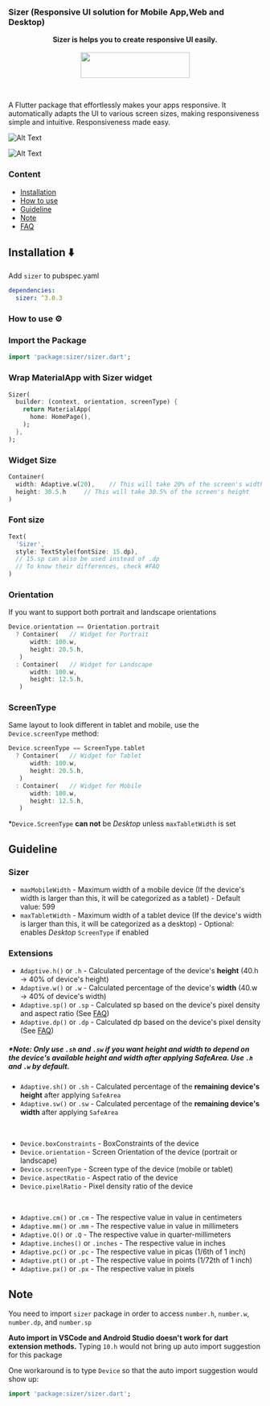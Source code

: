 ### Sizer (Responsive UI solution for Mobile App,Web and Desktop)

<p align="center" >
  <strong>Sizer is helps you to create responsive UI easily.</strong>
  <br />
  <br />
  <a href="https://www.buymeacoffee.com/fluttersizer" target="_blank"><img width="180px" src="https://raw.githubusercontent.com/TechnoUrmish/Sizer/master/example/images/iv_buy_me_a_coffee.png" style="height: 51px !important;width: 217px !important;" ></a>
</p>

<br />

A Flutter package that effortlessly makes your apps responsive. It automatically adapts the UI to various screen sizes, making responsiveness simple and intuitive. Responsiveness made easy.

![Alt Text](https://github.com/TechnoUrmish/Sizer/blob/master/example/images/img_ss_with_lib.png)

![Alt Text](https://github.com/TechnoUrmish/Sizer/blob/master/example/images/img_ss_without_lib.png)

### Content

- [Installation](#installation)
- [How to use](#usage)
- [Guideline](#guideline)
- [Note](#note)
- [FAQ](#faq)

## Installation ⬇️
Add `sizer` to pubspec.yaml
```yaml
dependencies:
  sizer: ^3.0.3
```

### How to use ⚙️ 

### Import the Package
```dart
import 'package:sizer/sizer.dart';
```

### Wrap MaterialApp with Sizer widget
```dart
Sizer( 
  builder: (context, orientation, screenType) {
    return MaterialApp(
      home: HomePage(),
    );
  },
);
```

### Widget Size
```dart
Container(
  width: Adaptive.w(20),    // This will take 20% of the screen's width
  height: 30.5.h     // This will take 30.5% of the screen's height
)
```

### Font size
```dart
Text(
  'Sizer', 
  style: TextStyle(fontSize: 15.dp), 
  // 15.sp can also be used instead of .dp
  // To know their differences, check #FAQ
)
```

### Orientation

If you want to support both portrait and landscape orientations
```dart
Device.orientation == Orientation.portrait
  ? Container(   // Widget for Portrait
      width: 100.w,
      height: 20.5.h,
   )
  : Container(   // Widget for Landscape
      width: 100.w,
      height: 12.5.h,
   )
```

### ScreenType

Same layout to look different in tablet and mobile, use the ``Device.screenType`` method:

```dart
Device.screenType == ScreenType.tablet
  ? Container(   // Widget for Tablet
      width: 100.w,
      height: 20.5.h,
   )
  : Container(   // Widget for Mobile
      width: 100.w,
      height: 12.5.h,
   )
```
*`Device.ScreenType` **can not** be *Desktop* unless `maxTabletWidth` is set

## Guideline
### Sizer
* `maxMobileWidth` - Maximum width of a mobile device
  (If the device's width is larger than this, it will be categorized as a tablet) - Default value: 599
* `maxTabletWidth` - Maximum width of a tablet device
  (If the device's width is larger than this, it will be categorized as a desktop) - Optional: enables *Desktop* `ScreenType` if enabled

### Extensions
* `Adaptive.h()` or `.h` - Calculated percentage of the device's **height** (40.h -> 40% of device's height)
* `Adaptive.w()` or `.w` - Calculated percentage of the device's **width** (40.w -> 40% of device's width)
* `Adaptive.sp()` or `.sp` - Calculated sp based on the device's pixel density and aspect ratio (See [FAQ](#sp-dp-difference))
* `Adaptive.dp()` or `.dp` - Calculated dp based on the device's pixel density (See [FAQ](#sp-dp-difference))

##### *Note: Only use `.sh` and `.sw` if you want height and width to depend on the device's available height and width after applying SafeArea. Use `.h` and `.w` by default.
* `Adaptive.sh()` or `.sh` - Calculated percentage of the **remaining device's height** after applying `SafeArea`
* `Adaptive.sw()` or `.sw` - Calculated percentage of the **remaining device's width** after applying `SafeArea`

<br />

* `Device.boxConstraints` - BoxConstraints of the device
* `Device.orientation` - Screen Orientation of the device (portrait or landscape)
* `Device.screenType` - Screen type of the device (mobile or tablet)
* `Device.aspectRatio` - Aspect ratio of the device
* `Device.pixelRatio` - Pixel density ratio of the device

<br />

* `Adaptive.cm()` or `.cm` - The respective value in value in centimeters
* `Adaptive.mm()` or `.mm` - The respective value in value in millimeters
* `Adaptive.Q()` or `.Q` - The respective value in quarter-millimeters
* `Adaptive.inches()` or `.inches` - The respective value in inches
* `Adaptive.pc()` or `.pc` - The respective value in picas (1/6th of 1 inch)
* `Adaptive.pt()` or `.pt` - The respective value in points (1/72th of 1 inch)
* `Adaptive.px()` or `.px` - The respective value in pixels

## Note

You need to import `sizer` package in order to access `number.h`, `number.w`, `number.dp`, and `number.sp`

**Auto import in VSCode and Android Studio doesn't work for dart extension methods.** Typing `10.h` would not bring up auto import suggestion for this package

One workaround is to type `Device` so that the auto import suggestion would show up:
```dart
import 'package:sizer/sizer.dart';
```
